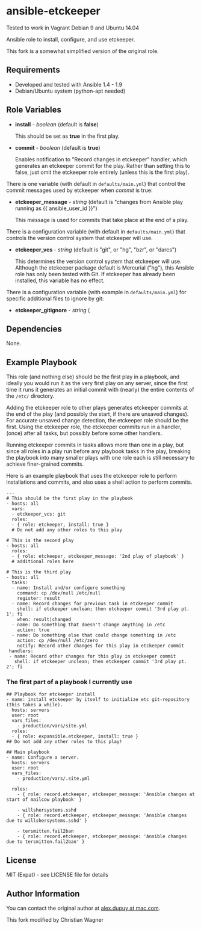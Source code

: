 ansible-etckeeper
=================
Tested to work in Vagrant Debian 9 and Ubuntu 14.04

Ansible role to install, configure, and use etckeeper.

This fork is a somewhat simplified version of the original role.

Requirements
------------

* Developed and tested with Ansible 1.4 - 1.9
* Debian/Ubuntu system (python-apt needed)

Role Variables
--------------

* **install** - *boolean* (default is **false**)

  This should be set as **true** in the first play.

* **commit** - *boolean* (default is **true**)

  Enables notification to "Record changes in etckeeper" handler,
  which generates an etckeeper commit for the play.
  Rather than setting this to false, just omit the etckeeper role entirely
  (unless this is the first play).

There is one variable (with default in ``defaults/main.yml``)
that control the commit messages used by etckeeper when *commit* is true:

* **etckeeper_message** - *string*
  (default is "changes from Ansible play running as {{ ansible_user_id }}")

  This message is used for commits that take place at the end of a play.

There is a configuration variable (with default in ``defaults/main.yml``)
that controls the version control system that etckeeper will use.

* **etckeeper_vcs** - *string*  (default is "git", or "hg", "bzr", or "darcs")

  This determines the version control system that etckeeper will use.
  Although the etckeeper package default is Mercurial ("hg"),
  this Ansible role has only been tested with Git.
  If etckeeper has already been installed, this variable has no effect.

There is a configuration variable (with example in ``defaults/main.yml``)
for specific additional files to ignore by git:

* **etckeeper_gitignore** - *string*  (

Dependencies
------------

None.


Example Playbook
-------------------------

This role (and nothing else) should be the first play in a playbook,
and ideally you would run it as the very first play on any server,
since the first time it runs it generates an initial commit
with (nearly) the entire contents of the ``/etc/`` directory.

Adding the etckeeper role to other plays generates etckeeper commits
at the end of the play (and possibly the start, if there are unsaved changes).
For accurate unsaved change detection, the etckeeper role should be the first.
Using the etckeeper role, the etckeeper commits run in a handler,
(once) after all tasks, but possibly before some other handlers.

Running etckeeper commits in tasks allows more than one in a play,
but since all roles in a play run before any playbook tasks in the play,
breaking the playbook into many smaller plays with one role each
is still necessary to achieve finer-grained commits.

Here is an example playbook that uses the etckeeper role to perform
installations and commits, and also uses a shell action to perform commits.

    ---
    # This should be the first play in the playbook
    - hosts: all
      vars:
      - etckeeper_vcs: git
      roles:
      - { role: etckeeper, install: true }
      # Do not add any other roles to this play

    # This is the second play
    - hosts: all
      roles:
      - { role: etckeeper, etckeeper_message: '2nd play of playbook' }
      # additional roles here

    # This is the third play
    - hosts: all
      tasks:
      - name: Install and/or configure something
        command: cp /dev/null /etc/null
        register: result
      - name: Record changes for previous task in etckeeper commit
        shell: if etckeeper unclean; then etckeeper commit '3rd play pt. 1'; fi
        when: result|changed
      - name: Do something that doesn't change anything in /etc
        action: true
      - name: Do something else that could change something in /etc
        action: cp /dev/null /etc/zero
        notify: Record other changes for this play in etckeeper commit
     handlers:
     - name: Record other changes for this play in etckeeper commit
       shell: if etckeeper unclean; then etckeeper commit '3rd play pt. 2'; fi

### The first part of a playbook I currently use

```
## Playbook for etckeeper install
- name: install etckeeper by itself to initialize etc git-repository (this takes a while).
  hosts: servers
  user: root
  vars_files:
    - production/vars/site.yml
  roles:
  - { role: expansible.etckeeper, install: true }
## Do not add any other roles to this play!

## Main playbook
- name: Configure a server.
  hosts: servers
  user: root
  vars_files:
    - production/vars/.site.yml

  roles:
    - { role: record.etckeeper, etckeeper_message: 'Ansible changes at start of mailcow playbook' }

    - willshersystems.sshd
    - { role: record.etckeeper, etckeeper_message: 'Ansible changes due to willshersystems.sshd' }

    - tersmitten.fail2ban
    - { role: record.etckeeper, etckeeper_message: 'Ansible changes due to tersmitten.fail2ban' }
```

License
-------

MIT (Expat) - see LICENSE file for details

Author Information
---------------------------

You can contact the original author at [alex.dupuy at mac.com](mailto:alex.dupuy%40mac.com).

This fork modified by Christian Wagner
